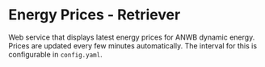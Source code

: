 # Energy Prices - Retriever

Web service that displays latest energy prices for ANWB dynamic energy. Prices are updated every few minutes automatically. The interval for this is configurable in `config.yaml`.